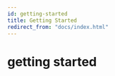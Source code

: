```yaml
---
id: getting-started
title: Getting Started
redirect_from: "docs/index.html"
---
```


# getting started